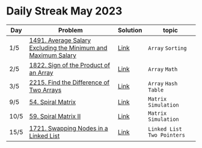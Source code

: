 # Daily Streak May 2023

|Day|Problem|Solution|topic|
|---|-------|--------|-----|
|1/5|[1491. Average Salary Excluding the Minimum and Maximum Salary](https://leetcode.com/problems/average-salary-excluding-the-minimum-and-maximum-salary/)|[Link](./1491-average_salary_excluding_the_minimum_and_maximum_salary.cpp)|`Array` `Sorting`|
|2/5|[1822. Sign of the Product of an Array](https://leetcode.com/problems/sign-of-the-product-of-an-array/)|[Link](./1822-sign_of_the_product_of_an_array.cpp)|`Array` `Math`|
|3/5|[2215. Find the Difference of Two Arrays](https://leetcode.com/problems/find-the-difference-of-two-arrays/)|[Link](./2215-find_the_difference_of_two_arrays.cpp)|`Array` `Hash Table`|
|9/5|[54. Spiral Matrix](https://leetcode.com/problems/spiral-matrix/)|[Link](./54-sprial_matrix.cpp)|`Matrix` `Simulation`|
|10/5|[59. Spiral Matrix II](https://leetcode.com/problems/spiral-matrix-ii/)|[Link](./59-spiral_matrix_2.cpp)|`Matrix` `Simulation`|
|15/5|[1721. Swapping Nodes in a Linked List](https://leetcode.com/problems/swapping-nodes-in-a-linked-list)|[Link](./1721-swapping_nodes_in_a_linked_list.cpp)|`Linked List` `Two Pointers`|
